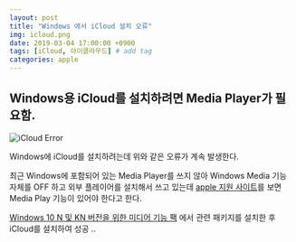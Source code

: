 ```yaml
---
layout: post
title: "Windows 에서 iCloud 설치 오류"
img: icloud.png
date: 2019-03-04 17:00:00 +0900
tags: [iCloud, 아이클라우드] # add tag
categories: apple
---
```


## Windows용 iCloud를 설치하려면 Media Player가 필요함. 

![iCloud Error]({{site.baseurl}}/assets/img/iclouderr.png)

Windows에 iCloud를 설치하려는데 위와 같은 오류가 계속 발생한다. 

최근 Windows에 포함되어 있는 Media Player를 쓰지 않아 Windows Media 기능 자체를 OFF 하고 외부 플레이어를 설치해서 쓰고 있는데 [apple 지원 사이트](https://support.apple.com/ko-kr/HT204363)를 보면 Media Play 기능이 있어야 한다고 한다. 

[Windows 10 N 및 KN 버전을 위한 미디어 기능 팩](https://www.microsoft.com/ko-kr/download/details.aspx?id=49919) 에서 관련 패키지를 설치한 후 iCloud를 설치하여 성공 .. 


